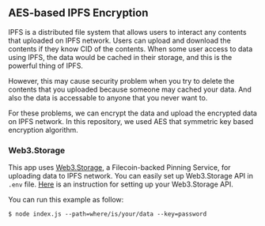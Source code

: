 ## AES-based IPFS Encryption
IPFS is a distributed file system that allows users to interact any contents that uploaded on IPFS network. Users can upload and download the contents if they know CID of the contents. When some user access to data using IPFS, the data would be cached in their storage, and this is the powerful thing of IPFS.

However, this may cause security problem when you try to delete the contents that you uploaded because someone may cached your data. And also the data is accessable to anyone that you never want to.

For these problems, we can encrypt the data and upload the encrypted data on IPFS network. In this repository, we used AES that symmetric key based encryption algorithm.

### Web3.Storage

This app uses [Web3.Storage](https://web3.storage), a Filecoin-backed Pinning Service, for uploading data to IPFS network. You can easily set up Web3.Storage API in `.env` file. [Here](https://web3.storage/docs/#quickstart) is an instruction for setting up your Web3.Storage API.

You can run this example as follow:
```
$ node index.js --path=where/is/your/data --key=password
```